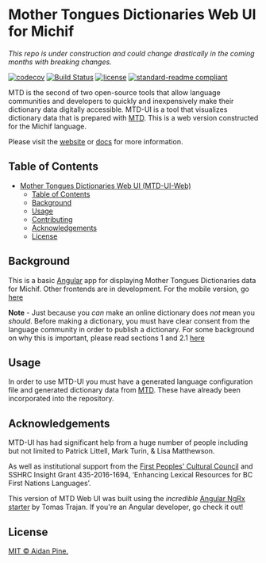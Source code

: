 # Mother Tongues Dictionaries Web UI for Michif

_This repo is under construction and could change drastically in the coming months with breaking changes._

[![codecov](https://codecov.io/gh/MotherTongues/mothertongues-UI-Web/branch/master/graph/badge.svg)](https://codecov.io/gh/MotherTongues/mothertongues-UI-Web)
[![Build Status](https://travis-ci.org/MotherTongues/mothertongues-UI-Web.svg?branch=master)](https://travis-ci.org/MotherTongues/mothertongues-UI-Web)
[![license](https://img.shields.io/github/license/MotherTongues/mothertongues-UI-Web.svg)](LICENSE)
[![standard-readme compliant](https://img.shields.io/badge/readme%20style-standard-brightgreen.svg?style=flat-square)](https://github.com/RichardLitt/standard-readme)

MTD is the second of two open-source tools that allow language communities and
developers to quickly and inexpensively make their dictionary data digitally
accessible. MTD-UI is a tool that visualizes dictionary data that is prepared
with [MTD](https://github.com/roedoejet/mothertongues). This is a web version
constructed for the Michif language.

Please visit the [website](https://www.mothertongues.org) or [docs](https://mother-tongues-dictionaries.readthedocs.io/en/latest/) for more information.

## Table of Contents

- [Mother Tongues Dictionaries Web UI (MTD-UI-Web)](#mother-tongues-dictionaries-web-ui-mtd-ui-web)
  - [Table of Contents](#table-of-contents)
  - [Background](#background)
  - [Usage](#usage)
  - [Contributing](#contributing)
  - [Acknowledgements](#acknowledgements)
  - [License](#license)

## Background

This is a basic [Angular](https://angular.io/) app for displaying Mother
Tongues Dictionaries data for Michif. Other frontends are in development. For
the mobile version, go [here](https://github.com/roedoejet/mothertongues-UI)

**Note** - Just because you _can_ make an online dictionary does _not_ mean you _should_. Before making a dictionary, you must have clear consent from the language community in order to publish a dictionary. For some background on why this is important, please read sections 1 and 2.1 [here](http://oxfordre.com/linguistics/view/10.1093/acrefore/9780199384655.001.0001/acrefore-9780199384655-e-8)

## Usage

In order to use MTD-UI you must have a generated language configuration file
and generated dictionary data from
[MTD](https://github.com/roedoejet/mothertongues). These have already been
incorporated into the repository.

## Acknowledgements

MTD-UI has had significant help from a huge number of people including but not limited to Patrick Littell, Mark Turin, & Lisa Matthewson.

As well as institutional support from the [First Peoples' Cultural Council](http://www.fpcc.ca/) and SSHRC Insight Grant 435-2016-1694, ‘Enhancing Lexical Resources for BC First Nations Languages’.

This version of MTD Web UI was built using the _incredible_ [Angular NgRx starter](https://github.com/tomastrajan/angular-ngrx-material-starter) by Tomas Trajan. If you're an Angular developer, go check it out!

## License

[MIT © Aidan Pine.](LICENSE)

